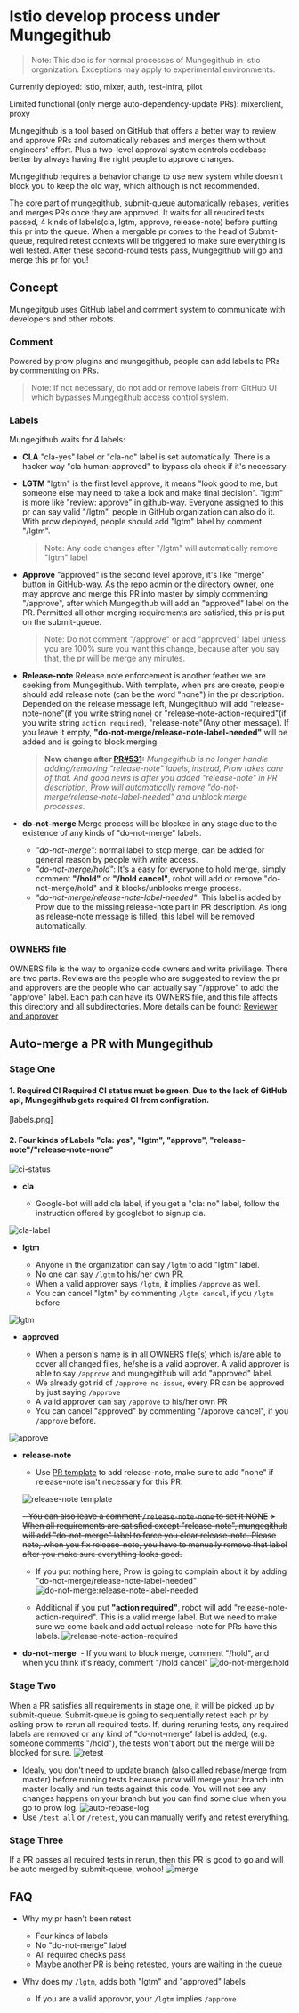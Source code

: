 # Istio develop process under Mungegithub

  >  Note: This doc is for normal processes of Mungegithub in istio organization. Exceptions may apply to experimental environments.

  Currently deployed: istio, mixer, auth, test-infra, pilot
  
  Limited functional (only merge auto-dependency-update PRs): mixerclient, proxy

Mungegithub is a tool based on GitHub that offers a better way to review and approve PRs and automatically rebases and merges them without engineers' effort. Plus a two-level approval system controls codebase better by always having the right people to approve changes. 

Mungegithub requires a behavior change to use new system while doesn't block you to keep the old way, which although is not recommended.

The core part of mungegithub, submit-queue automatically rebases, verities and merges PRs once they are approved.
It waits for all reuqired tests passed, 4 kinds of labels(cla, lgtm, approve, release-note) before putting this pr into the queue. When a mergable pr comes to the head of Submit-queue, required retest contexts will be triggered to make sure everything is well tested. After these second-round tests pass, Mungegithub will go and merge this pr for you!

## Concept
Mungegitgub uses GitHub label and comment system to communicate with developers and other robots.

### Comment
Powered by prow plugins and mungegithub, people can add labels to PRs by commentting on PRs. 

  >  Note: If not necessary, do not add or remove labels from GitHub UI which bypasses Mungegithub access control system.

### Labels
Mungegithub waits for 4 labels:

* **CLA** "cla-yes" label or "cla-no" label is set automatically. There is a hacker way "cla human-approved" to bypass cla check if it's necessary.
* **LGTM** "lgtm" is the first level approve, it means "look good to me, but someone else may need to take a look and make final decision". "lgtm" is more like "review: approve" in github-way. Everyone assigned to this pr can say valid "/lgtm", people in GitHub organization can also do it. With prow deployed, people should add "lgtm" label by comment "/lgtm". 

  >  Note: Any code changes after "/lgtm" will automatically remove "lgtm" label
  
* **Approve** "approved" is the second level approve, it's like "merge" button in GitHub-way. 
As the repo admin or the directory owner, one may approve and merge this PR into master by simply commenting "/approve", after which Mungegithub will add an "approved" label on the PR. Permitted all other merging requirements are satisfied, this pr is put on the submit-queue.

  >  Note: Do not comment "/approve" or add "approved" label unless you are 100% sure you want this change, because after you say that, the pr will be merge any minutes.
    
* **Release-note** Release note enforcement is another feather we are seeking from Mungegithub. With template, when prs are create, people should add release note (can be the word "none") in the pr description. Depended on the release message left, Mungegithub will add "release-note-none"(if you write string `none`) or "release-note-action-required"(if you write string `action required`), "release-note"(Any other message). If you leave it empty, **"do-not-merge/release-note-label-needed"** will be added and is going to block merging.

  > __New change after [PR#531](https://github.com/istio/test-infra/pull/531):__ _Mungegithub is no longer handle adding/removing "release-note" labels, instead, Prow takes care of that. And good news is after you added "release-note" in PR description, Prow will automatically remove "do-not-merge/release-note-label-needed" and unblock merge processes._

* **do-not-merge** Merge process will be blocked in any stage due to the existence of any kinds of "do-not-merge" labels.

  * _"do-not-merge"_: normal label to stop merge, can be added for general reason by people with write access.
  * _"do-not-merge/hold"_: It's a easy for everyone to hold merge, simply comment **"/hold"** or **"/hold cancel"**, robot will add or remove "do-not-merge/hold" and it blocks/unblocks merge process.
  * _"do-not-merge/release-note-label-needed"_: This label is added by Prow due to the missing release-note part in PR description. 
  As long as release-note message is filled, this label will be removed automatically.
  

### OWNERS file
OWNERS file is the way to organize code owners and write priviliage. There are two parts. Reviews are the people who are suggested to review the pr and approvers are the people who can actually say "/approve" to add the "approve" label. Each path can have its OWNERS file, and this file affects this directory and all subdirectories. More details can be found: [Reviewer and approver](https://github.com/kubernetes/test-infra/tree/master/mungegithub/mungers/approvers)

## Auto-merge a PR with Mungegithub

### Stage One

#### 1. Required CI Required CI status must be green. Due to the lack of GitHub api, Mungegithub gets required CI from configration.
[labels.png]

#### 2. Four kinds of Labels "cla: yes", "lgtm", "approve", "release-note"/"release-note-none"
![ci-status](https://github.com/istio/test-infra/blob/master/mungegithub/images/ci-status.png)

* **cla** 

  - Google-bot will add cla label, if you get a "cla: no" label, follow the instruction offered by googlebot to signup cla. 

![cla-label](https://github.com/istio/test-infra/blob/master/mungegithub/images/cla-label.png)

* **lgtm** 

  - Anyone in the organization can say `/lgtm` to add "lgtm" label.  
  - No one can say `/lgtm` to his/her own PR.  
  - When a valid approver says `/lgtm`, it implies `/approve` as well.  
  - You can cancel "lgtm" by commenting `/lgtm cancel`, if you `/lgtm` before.

![lgtm](https://github.com/istio/test-infra/blob/master/mungegithub/images/lgtm.png)

* **approved**

  - When a person's name is in all OWNERS file(s) which is/are able to cover all changed files, he/she is a valid approver.
A valid approver is able to say `/approve` and mungegithub will add "approved" label.  
  - We already got rid of `/approve no-issue`, every PR can be approved by just saying `/approve`  
  - A valid approver can say `/approve` to his/her own PR  
  - You can cancel "approved" by commenting "/approve cancel", if you `/approve` before.

![approve](https://github.com/istio/test-infra/blob/master/mungegithub/images/approve.png)

* **release-note**
  - Use [PR template](https://github.com/istio/istio/blob/master/.github/PULL_REQUEST_TEMPLATE.md) to add release-note, make sure to add "none" if release-note isn't necessary for this PR.
  
  ![release-note template](https://github.com/istio/test-infra/blob/master/mungegithub/images/release-note-template.png)
  
  ~~- You can also leave a comment `/release-note-none` to set it NONE~~
  ~~> When all requirements are satisfied except "release-note", mungegithub will add "do-not-merge" label to force you clear release-note. Please note, when you fix release-note, you have to manually remove that label after you make sure everything looks good.~~
  
  - If you put nothing here, Prow is going to complain about it by adding "do-not-merge/release-note-label-needed" 
  ![do-not-merge:release-note-label-needed](https://github.com/istio/test-infra/blob/master/mungegithub/images/do-not-merge:release-note-label-needed.png)
  
  - Additional if you put **"action required"**, robot will add "release-note-action-required". This is a valid merge label. But we need to make sure we come back and add actual release-note for PRs have this labels.
  ![release-note-action-required](https://github.com/istio/test-infra/blob/master/mungegithub/images/release-note-action-required.png)
  
* **do-not-merge**
  - If you want to block merge, comment "/hold", and when you think it's ready, comment "/hold cancel"
  ![do-not-merge:hold](https://github.com/istio/test-infra/blob/master/mungegithub/images/do-not-merge:hold.png)
  
### Stage Two
  When a PR satisfies all requirements in stage one, it will be picked up by submit-queue. Submit-queue is going to sequentially retest each pr by asking prow to rerun all required tests. If, during reruning tests, any required labels are removed or any kind of "do-not-merge" label is added, (e.g. someone comments "/hold"), the tests won't abort but the merge will be blocked for sure.
  ![retest](https://github.com/istio/test-infra/blob/master/mungegithub/images/retest.png)
  - Idealy, you don't need to update branch (also called rebase/merge from master) before running tests because prow will merge your branch into master locally and run tests against this code. You will not see any changes happens on your branch but you can find some clue when you go to prow log.
  ![auto-rebase-log](https://github.com/istio/test-infra/blob/master/mungegithub/images/auto-rebase-log.png)
  - Use `/test all` or `/retest`, you can manually verify and retest everything.
  
 ### Stage Three
   If a PR passes all required tests in rerun, then this PR is good to go and will be auto merged by submit-queue, wohoo!
   ![merge](https://github.com/istio/test-infra/blob/master/mungegithub/images/merge.png)
 
 
 ## FAQ
 
* Why my pr hasn't been retest
   - Four kinds of labels
   - No "do-not-merge" label
   - All required checks pass
   - Maybe another PR is being retested, yours are waiting in the queue

* Why does my `/lgtm`, adds both "lgtm" and "approved" labels
   - If you are a valid approvor, your `/lgtm` implies `/approve`
